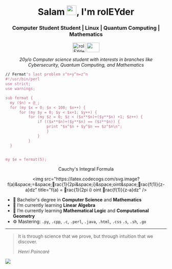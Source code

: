 

<h1 align="center"> Salam <img src="https://raw.githubusercontent.com/RolEYder/RolEYder/master/Hello!.gif" width="30px">, I'm rolEYder</h1>
<p align="center">
<h3 align="center">Computer Student Student | Linux | Quantum Computing | Mathematics</h3>
</p>
<p align="center">
<a href="https://www.linkedin.com/in/rogger-garc%C3%ADa-d%C3%ADaz-5100a41b1/" target="blank"><img align="center" src="https://cdn.jsdelivr.net/npm/simple-icons@3.0.1/icons/linkedin.svg" alt="rolEYder" height="30" width="40" /></a>
	<a href = "mailto: roggergarciadiaz@gmail.com"><img align="center" src="https://simpleicons.org/icons/gmail.svg" height="30" width="40" /></a>
</p>
<p align="center">
  <em>
  20y/o Computer science student with interests in branches like Cybersecurity, Quantum Computing, and Mathematics
  </em> 
  <br>
</p>


  ```perl
// Fermat's last problem x^n+y^n=z^n
#!/usr/bin/perl
use strict;
use warnings;

sub fermat {
	my ($n) = @_;
	for (my $x = 0; $x < 100; $x++) {
		for (my $y = 0; $y < $x+1; $y++) {
			for (my $z = 0; $z < ($x**$n)+($y**$n) +1; $z++) {
				if (($x**$n)+($y**$n) == ($z**$n)) {
					print "$x^$n + $y^$n == $z^$n\n";		
					}
				}
			} 
	}


my $e = fermat(5);


```
<p align="center">Cauchy&#39;s Integral Formula</p>
<p align="center">&lt;img src&#x3D;&quot;https:&#x2F;&#x2F;latex.codecogs.com&#x2F;svg.image?f(a)&amp;space;&#x3D;&amp;space;rac{1}{2pi&amp;space;i}&amp;space;oint&amp;space;rac{f(1)}{z-a}dz&quot; title&#x3D;&quot;f(a) &#x3D; rac{1}{2pi i} oint rac{f(1)}{z-a}dz&quot; &#x2F;&gt;</p>


- 🔭 Bachelor's degree in **Computer Science**  and **Mathematics**
- 🌱 I’m currently learning **Linear Algebra** 
- 🌱 I’m currently learning **Mathematical Logic** and **Computational Geometry**
- ⚙️ Mastering: `.py`, `.cpp`, `.c`, `.perl`, `.java`, `.html`, `.css`  `.s`, `.sh`, `.go`

------------
> It is through science that we prove, but through intuition that we discover.
>
> *Henri Poincaré*

<a align="center"><img src="https://github.com/RolEYder/RolEYder/actions/workflows/main.yaml/badge.svg" /></p>
